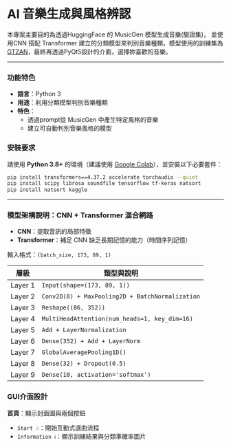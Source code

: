 # AI 音樂生成與風格辨認
本專案主要目的為透過HuggingFace 的 MusicGen 模型生成音樂(驗證集)， 並使用CNN 搭配 Transformer 建立的分類模型來判別音樂種類，模型使用的訓練集為[GTZAN](https://www.kaggle.com/datasets/andradaolteanu/gtzan-dataset-music-genre-classification)，最終再透過PyQt5設計的介面，選擇妳喜歡的音樂。


---

### 功能特色
- **語言**：Python 3
- **用途**：利用分類模型判別音樂種類
- **特色**：
     - 透過prompt從 MusicGen 中產生特定風格的音樂
     - 建立可自動判別音樂風格的模型


### 安裝要求
請使用 **Python 3.8+** 的環境（建議使用 [Google Colab](https://colab.research.google.com/)），並安裝以下必要套件：
```bash
pip install transformers==4.37.2 accelerate torchaudio --quiet
pip install scipy librosa soundfile tensorflow tf-keras natsort
pip install natsort kaggle
```
---

### 模型架構說明：CNN + Transformer 混合網路

- **CNN**：提取音訊的局部特徵
- **Transformer**：補足 CNN 缺乏長期記憶的能力（時間序列記憶）

輸入格式：`(batch_size, 173, 89, 1)`

| 層級 | 類型與說明 |
|------|------------|
| Layer 1 | `Input(shape=(173, 89, 1))` |
| Layer 2 | `Conv2D(8) + MaxPooling2D + BatchNormalization` |
| Layer 3 | `Reshape((86, 352))`  |
| Layer 4 | `MultiHeadAttention(num_heads=1, key_dim=16)`|
| Layer 5 | `Add + LayerNormalization`|
| Layer 6 | `Dense(352) + Add + LayerNorm`|
| Layer 7 | `GlobalAveragePooling1D()`|
| Layer 8 | `Dense(32) + Dropout(0.5)`|
| Layer 9 | `Dense(10, activation='softmax')`|


### GUI介面設計
**首頁**：顯示封面圖與兩個按鈕
  - `Start 🎶`：開始互動式選曲流程  
  - `Information ℹ️`：顯示訓練結果與分類準確率圖片  
